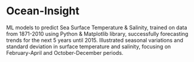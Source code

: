 # Ocean-Insight
ML models to predict Sea Surface Temperature &amp; Salinity, trained on data from 1871-2010 using Python &amp; Matplotlib library, successfully forecasting trends for the next 5 years until 2015. Illustrated seasonal variations and standard deviation in surface temperature and salinity, focusing on February-April and October-December periods.
